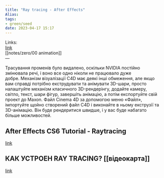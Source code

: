 ```yaml
---
title: "Ray tracing - After Effects"
Alias: 
tags:
- green/seed
date: 2023-04-17 15:17
---
```

Links:  
[link](https://community.adobe.com/t5/after-effects-discussions/there-is-no-ray-tracing-option-in-my-after-effects/td-p/11536620)  
[[notes/zero/00 animation]]  
—

Трасування променів було видалено, оскільки NVIDIA постійно змінювала речі, і воно все одно ніколи не працювало дуже добре. Механізм візуалізації C4D має деякі інші обмеження, але якщо вам справді потрібно екструдувати та анімувати 3D-шари, просто налаштуйте механізм класичного 3D-рендерінгу, додайте камеру, світло, текст, шари фігур, завершіть анімацію, а потім експортуйте свій проект до Maxon. Файл Cinema 4D за допомогою меню «Файл», імпортуйте щойно створений файл C4D і виконайте в ньому екструзії та 3D-анімацію. Він буде рендеритися швидше, і у вас буде набагато більше можливостей.

## After Effects CS6 Tutorial - Raytracing
[link](https://www.youtube.com/watch?v=-5aylZuUzPY)  


## КАК УСТРОЕН RAY TRACING?  [[відеокарта]]
[link](https://www.youtube.com/watch?v=oZyPH4WZ9gQ)  
